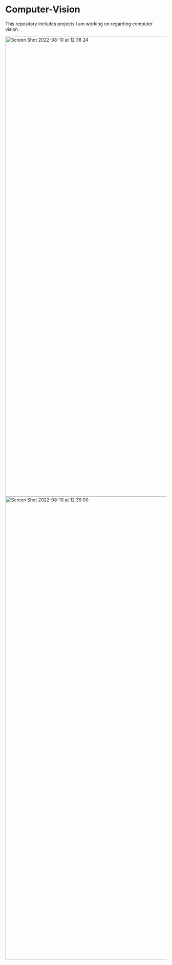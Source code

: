 # Computer-Vision
This repository includes projects I am working on regarding computer vision.


<img width="1430" alt="Screen Shot 2022-08-10 at 12 38 24" src="https://user-images.githubusercontent.com/29065812/183869698-e7b6f5ce-b899-4e70-ade1-43783214c258.png">
<img width="1440" alt="Screen Shot 2022-08-10 at 12 39 00" src="https://user-images.githubusercontent.com/29065812/183869728-88164377-657c-4186-80e1-2f69624708ef.png">
